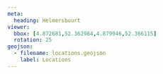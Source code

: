 ```yaml
---
meta:
  heading: Helmersbuurt
viewer:
  bbox: [4.872681,52.362984,4.879946,52.366115]
  rotation: 25
geojson:
  - filename: locations.geojson
    label: Locations
---
```

